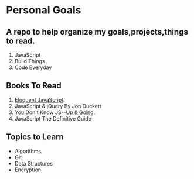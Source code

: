 # Personal Goals
## A repo to help organize my goals,projects,things to read.

1. JavaScript
2. Build Things
3. Code Everyday


## Books To Read

1. [Eloquent JavaScript](http://eloquentjavascript.net/).
2. JavaScript & jQuery By Jon Duckett
3. You Don't Know JS--[Up & Going](https://github.com/getify/You-Dont-Know-JS/blob/master/up%20&%20going/README.md#you-dont-know-js-up--going).
4. JavaScript The Definitive Guide



## Topics to Learn
* Algorithms
* Git
* Data Structures
* Encryption







